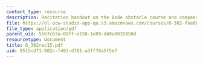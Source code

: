 ```yaml
---
content_type: resource
description: Recitation handout on the Bode obstacle course and compensation.
file: https://ol-ocw-studio-app-qa.s3.amazonaws.com/courses/6-302-feedback-systems-spring-2007/8515cd71982cf493d781a3ff76a5f5e7_6_302rec15.pdf
file_type: application/pdf
parent_uid: 5667c63a-09ff-e158-1e89-d49a0035050d
resourcetype: Document
title: 6_302rec15.pdf
uid: 8515cd71-982c-f493-d781-a3ff76a5f5e7
---
```

